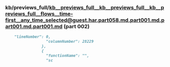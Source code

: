 ### kb/previews_full/kb__previews_full__kb__previews_full__kb__previews_full__flows__time-first__any_time_selected@guest.har.part058.md.part001.md.part001.md.part001.md (part 002)

```md
    "lineNumber": 0,
                  "columnNumber": 28229
                },
                {
                  "functionName": "",
                  "sc
```

```
